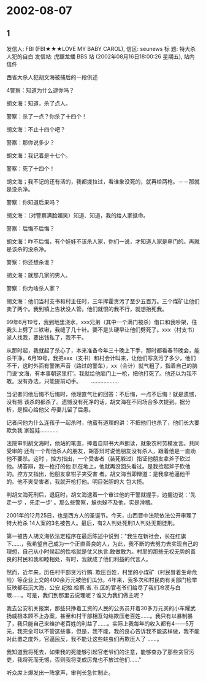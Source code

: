 # 2002-08-07

## 1

发信人: FBI (FBI★★★LOVE MY BABY CAROL), 信区: seunews 标  题: 特大杀人犯的自白 发信站: 虎踞龙蟠 BBS 站 (2002年08月16日18:00:26 星期五), 站内信件

西省大杀人犯胡文海被捕后的一段供述

4警察：知道为什么逮你吗？

胡文海：知道，杀了点人。

警察：杀了一点？你杀了十四个！

胡文海：不止十四个吧？

警察：那你说多少？

胡文海：我记着是十七个。

警察：死了十四个！

胡文海；我不记的还有活的，我都拨拉过，看谁象没死的，就再给两枪。－－那就是没杀净。

警察：你知道后果吗？

胡文海：（对警察满脸媚笑）知道、知道，我的给人家抵命。

警察：后悔不后悔？

胡文海：咋不后悔，有个娃娃不该杀人家，你们一说，才知道人家是串门的。再就是该杀的没杀净。

警察：你还想杀谁？

胡文海：就那几家的男人。

警察：你为啥杀人家？

胡文海：他们当村支书和村主任时，三年挥霍贪污了至少五百万。三个煤矿让他们卖了两个。我到镇上告状没人管。他们就恨的我不行，就想抬死我。

99年6月19号，我到地里浇水，xxx兄弟（其中一个满门被杀）借口和我吵架，往我头上劈了三铁锹，我缝了几十针。要不是头硬早让他们劈死了。xxx（村支书）派人找我，要出钱私了，我不干。

从那时起，我就起了杀心了，本来准备今年三十晚上下手，那时都看春节晚会，能杀干净。6月19号，我把xxx（支书）和村会计叫来，让他们写贪污了多少，他们不干，这时外面有警笛声音（路过的警车），xx（会计）就气粗了，指着自己的脑门说‘文海，有本事朝这里打’。我就给他脑门上一枪，把他打死了。他还以为我不敢。没有办法，只能提前动手。　　 ………………

当记者问他后悔不后悔时，他理直气壮的回答：不后悔，一点不后悔！就是遗憾，没有把 该杀的都杀了。遗憾没有死净的话，胡文海在不同场合多次提到。据分析，是担心给他父 母妻儿留了后患。

记者问他为什么连孩子一起杀时，他蛮有道理的讲：不把他们也杀了，他们长大要欺负我 家娃娃…………

法院审判胡文海时，他站的笔直，捧着自辩书大声朗读，就象农村劳模发言。共同受审的 还有一个帮他杀人的朋友，胡答辩时说他朋友没有杀人，跟着他是一直劝他不要杀。这时 ，控方指出，一个受害者（装死躲过）指证他朋友拿斧子砍过他。胡答辩，我一枪打的他 趴在地上，他就再没回头看过。是我捡起斧子砍他的。控方又指出，他朋友拿钳子夹受害 者。胡文海当即辩道：是我拿枪逼他干的。他不夹受害者，我就开枪打他。明目张胆的大 包大揽。

判胡文海死刑后，退庭时，胡文海逮着一个审过他的干警就握手，边握边说：‘先走一步 ，先走一步’ 。那么些警察，躲也躲不及他，实是滑稽。

2001年的12月25日，也是西方人的圣诞节。今天，山西晋中法院依法公开审理了特大枪杀 14人案的3名被告人。最后，有2人判处死刑1人判处无期徒刑。

第一被告人胡文海依法定程序在最后陈述中说到："我生在新社会，长在红旗下……，我希望自己成为一个正直善良的人，为此，我不断的去努力去实现自己的理想，自己从小时侯起的性格就是仗义执言.敢做敢为。村里的那些无权无势的善良的村民和我和睦相处，有时，我就成了他们利益的代言人。

然而，近年来，历任村干部贪污行贿. 欺压百姓，村里的小煤矿（村民冒着生命危险）等企业上交的400余万元被他们瓜分。4年来，我多次和村民向有关部门检举反映都石沉大海，公安.纪检.检察.省.市.区的官老爷们给尽了我们冷漠与白眼……。可是，我们到那里去说理呢？谁又为我们做主呢？

我去公安机关报案，那些只挣着工资的人民的公务员开着30多万元买的小车耀武扬威根本顾不上办案，甚至和村干部相互勾结欺压老百姓……。我只有以暴制暴了，我只能自己来维护老百姓的利益了......。实际上我每年的收入都有4――5万元，我完全可以不管这些事，但是，我不能，我的良心告诉我不能这样做，我不能对此置之度外，官逼民反，我不能让这些蛀虫们再欺压人了 …...。

我知道我将死去，如果我的死能够引起官老爷们的注意，能够查办了那些贪官污吏，我将死而无憾，否则我将变成厉鬼也不放过他们……"

听众席上爆发出一阵掌声，审判长急忙制止。 　  　  　  

